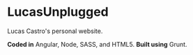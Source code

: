 LucasUnplugged
==============

Lucas Castro's personal website.

<strong>Coded in</strong> Angular, Node, SASS, and HTML5. <strong>Built using</strong> Grunt.<br />
